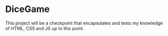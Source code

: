 # DiceGame
This project will be a checkpoint that encapsulates and tests my knowledge of HTML, CSS and JS up to this point.
